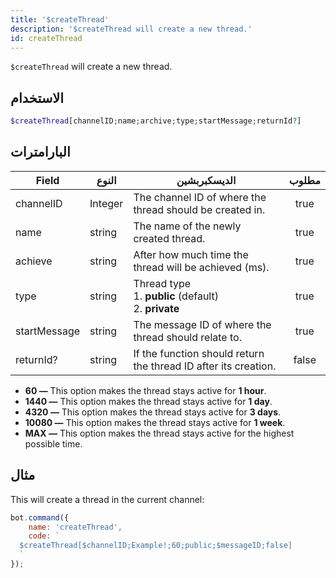 ```yaml
---
title: '$createThread'
description: '$createThread will create a new thread.'
id: createThread
---
```


`$createThread` will create a new thread.

## الاستخدام

```php
$createThread[channelID;name;archive;type;startMessage;returnId?]
```

## البارامترات

| Field        | النوع   | الديسكبربشين                                                                 | مطلوب |
| ------------ | ------- | ---------------------------------------------------------------------------- |:-----:|
| channelID    | Integer | The channel ID of where the thread should be created in.                     | true  |
| name         | string  | The name of the newly created thread.                                        | true  |
| achieve      | string  | After how much time the thread will be achieved (ms).                        | true  |
| type         | string  | Thread type <br /> 1. **public** (default) <br /> 2. **private** | true  |
| startMessage | string  | The message ID of where the thread should relate to.                         | true  |
| returnId?    | string  | If the function should return the thread ID after its creation.              | false |

* **60 —** This option makes the thread stays active for **1 hour**.
* **1440 —** This option makes the thread stays active for **1 day**.
* **4320 —** This option makes the thread stays active for **3 days**.
* **10080 —** This option makes the thread stays active for **1 week**.
* **MAX —** This option makes the thread stays active for the highest possible time.

## مثال

This will create a thread in the current channel:

```javascript
bot.command({
    name: 'createThread',
    code: `
  $createThread[$channelID;Example!;60;public;$messageID;false]
  `
});
```
